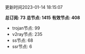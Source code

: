 更新时间2023-01-14 18:15:07

**总订阅: 73**
**总节点: 1415**
**有效节点: 408**
- trojan节点: 99
- v2ray节点: 235
- ss节点: 68
- ssr节点: 6
